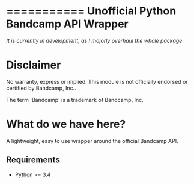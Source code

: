 ===========
Unofficial Python Bandcamp API Wrapper
===========

*It is currently in development, as I majorly overhaul the whole package*

Disclaimer
==========
No warranty, express or implied. This module is not officially endorsed or certified by Bandcamp, Inc..

The term 'Bandcamp' is a trademark of Bandcamp, Inc.

What do we have here?
=====================
A lightweight, easy to use wrapper around the official Bandcamp API.

Requirements
------------
* [Python](http://python.org/download/releases/) >= 3.4
